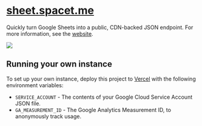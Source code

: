 # [sheet.spacet.me](https://sheet.spacet.me)

Quickly turn Google Sheets into a public, CDN-backed JSON endpoint.
For more information, see the [website](https://sheet.spacet.me).

[![](https://capture.the.spacet.me/eyJhbGciOiJSUzI1NiIsInR5cCI6IkpXVCJ9.eyJ1cmwiOiJodHRwczovL3NoZWV0LnNwYWNldC5tZS8iLCJ3aWR0aCI6ODM4LCJoZWlnaHQiOjY4MCwid2FpdFVudGlsIjoibmV0d29ya2lkbGUwIiwiZGV2aWNlU2NhbGVGYWN0b3IiOjIsImlzcyI6ImR0aW50aCJ9.AdKMDuzrlHGB68YyKSDtG7PJ_LwNypCLQf0xqCmGcDzZF-IKKLcsbn0CMUxBcnJ0ilQxFH5GN14wWmsjxoUwzpDv0qE2zgdEKnSu-Kk2bK4sK4PuaBpTJnYR5LXge6Lz_f_3h-J1j1zfSPX-Q-GWaDcpiDfd46XxYmNUdMO3uY6nx9lS7saGlUdKHHQw-hyGlqdjDNfoW4P1qMfN4IrDV8XSlptRllrAF0hAXYsMtzjlAEHq0kYudRR2Bei_vFO1ylfHSGqXSyfdVYyjHTMZx0WArPyU3LJXLH1CjF5FXUbLxESa8eJu9kQ_d7GGhvYhnVSzEy73MaLBh8zxzyMjJg.png)](https://sheet.spacet.me)

## Running your own instance

To set up your own instance, deploy this project to [Vercel](https://vercel.com/) with the following environment variables:

- `SERVICE_ACCOUNT` - The contents of your Google Cloud Service Account JSON file.
- `GA_MEASUREMENT_ID` - The Google Analytics Measurement ID, to anonymously track usage.
